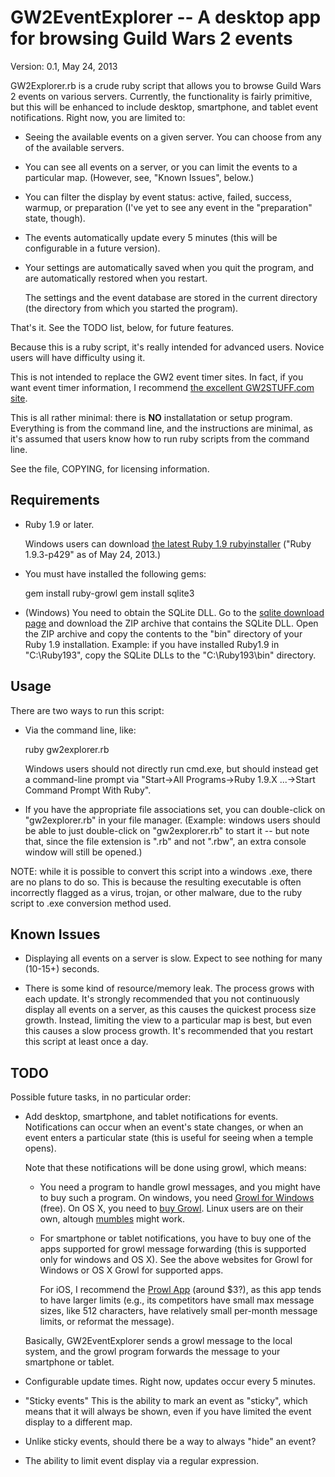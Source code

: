 GW2EventExplorer -- A desktop app for browsing Guild Wars 2 events
==================================================================

Version: 0.1, May 24, 2013

GW2Explorer.rb is a crude ruby script that allows you to browse Guild
Wars 2 events on various servers.  Currently, the functionality is
fairly primitive, but this will be enhanced to include desktop,
smartphone, and tablet event notifications.  Right now, you are limited
to:

* Seeing the available events on a given server.  You can choose from
  any of the available servers.

* You can see all events on a server, or you can limit the events to a
  particular map.  (However, see, "Known Issues", below.)

* You can filter the display by event status: active, failed, success,
  warmup, or preparation (I've yet to see any event in the "preparation"
  state, though).

* The events automatically update every 5 minutes (this will be
  configurable in a future version).

* Your settings are automatically saved when you quit the program, and
  are automatically restored when you restart.

  The settings and the event database are stored in the current
  directory (the directory from which you started the program).

That's it.  See the TODO list, below, for future features.

Because this is a ruby script, it's really intended for advanced users.
Novice users will have difficulty using it.

This is not intended to replace the GW2 event timer sites.  In fact, if
you want event timer information, I recommend [the excellent
GW2STUFF.com site](http://www.gw2stuff.com).

This is all rather minimal: there is **NO** installatation or setup
program.  Everything is from the command line, and the instructions are
minimal, as it's assumed that users know how to run ruby scripts from
the command line.

See the file, COPYING, for licensing information.


Requirements
------------

* Ruby 1.9 or later.

  Windows users can download [the latest Ruby 1.9
  rubyinstaller](http://rubyinstaller.org/downloads/) ("Ruby 1.9.3-p429"
  as of May 24, 2013.)

* You must have installed the following gems:

    gem install ruby-growl
    gem install sqlite3

* (Windows) You need to obtain the SQLite DLL.  Go to the [sqlite
  download page](https://www.sqlite.org/download.html) and download the
  ZIP archive that contains the SQLite DLL.  Open the ZIP archive and
  copy the contents to the "bin" directory of your Ruby 1.9
  installation.  Example: if you have installed Ruby1.9 in "C:\Ruby193",
  copy the SQLite DLLs to the "C:\Ruby193\bin" directory.


Usage
-----

There are two ways to run this script:

* Via the command line, like:

    ruby gw2explorer.rb

  Windows users should not directly run cmd.exe, but should instead get
  a command-line prompt via "Start->All Programs->Ruby 1.9.X ...->Start
  Command Prompt With Ruby".

* If you have the appropriate file associations set, you can
  double-click on "gw2explorer.rb" in your file manager.  (Example:
  windows users should be able to just double-click on "gw2explorer.rb"
  to start it -- but note that, since the file extension is ".rb" and
  not ".rbw", an extra console window will still be opened.)

NOTE: while it is possible to convert this script into a windows .exe,
there are no plans to do so.  This is because the resulting executable
is often incorrectly flagged as a virus, trojan, or other malware, due
to the ruby script to .exe conversion method used.


Known Issues
------------

* Displaying all events on a server is slow.  Expect to see nothing for
  many (10-15+) seconds.

* There is some kind of resource/memory leak.  The process grows with
  each update.  It's strongly recommended that you not continuously
  display all events on a server, as this causes the quickest process
  size growth.  Instead, limiting the view to a particular map is best,
  but even this causes a slow process growth.  It's recommended that you
  restart this script at least once a day.


TODO
----

Possible future tasks, in no particular order:

* Add desktop, smartphone, and tablet notifications for events.
  Notifications can occur when an event's state changes, or when an
  event enters a particular state (this is useful for seeing when a
  temple opens).

  Note that these notifications will be done using growl, which means:

  * You need a program to handle growl messages, and you might have to
    buy such a program.  On windows, you need [Growl for
    Windows](http://www.growlforwindows.com) (free).  On OS X, you need
    to [buy Growl](http://growl.info/).  Linux users are on their own,
    altough [mumbles](http://sourceforge.net/projects/mumbles) might
    work.

  * For smartphone or tablet notifications, you have to buy one of the
    apps supported for growl message forwarding (this is supported only
    for windows and OS X).  See the above websites for Growl for Windows
    or OS X Growl for supported apps.

    For iOS, I recommend the [Prowl App](http://www.prowlapp.com)
    (around $3?), as this app tends to have larger limits (e.g., its
    competitors have small max message sizes, like 512 characters, have
    relatively small per-month message limits, or reformat the message).

  Basically, GW2EventExplorer sends a growl message to the local system,
  and the growl program forwards the message to your smartphone or
  tablet.

* Configurable update times.  Right now, updates occur every 5 minutes.

* "Sticky events"  This is the ability to mark an event as "sticky",
  which means that it will always be shown, even if you have limited the
  event display to a different map.

* Unlike sticky events, should there be a way to always "hide" an event?

* The ability to limit event display via a regular expression.
